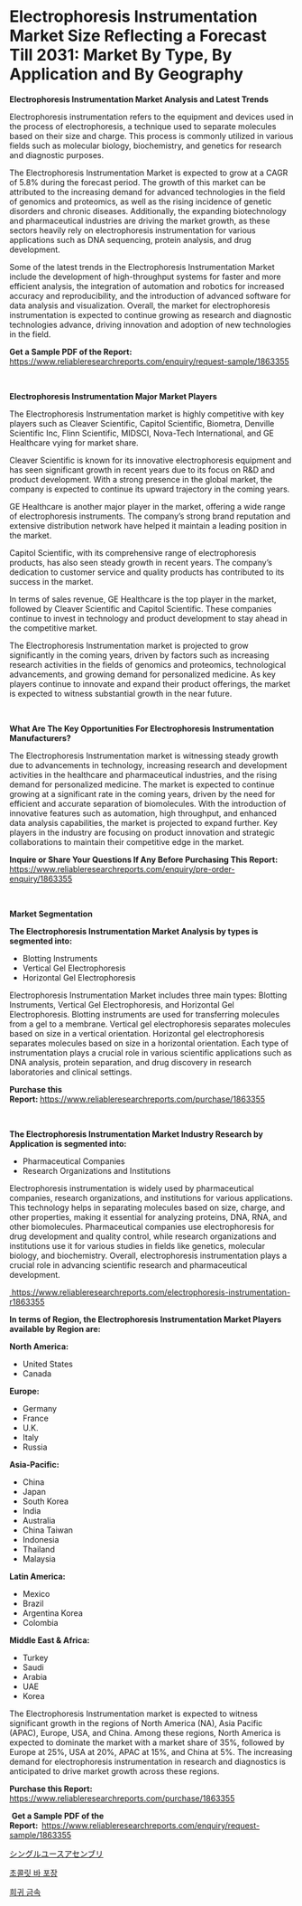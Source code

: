 <p><h1>Electrophoresis Instrumentation Market Size Reflecting a Forecast Till 2031: Market By Type, By Application and By Geography</h1></p><p><strong>Electrophoresis Instrumentation Market Analysis and Latest Trends</strong></p>
<p><p>Electrophoresis instrumentation refers to the equipment and devices used in the process of electrophoresis, a technique used to separate molecules based on their size and charge. This process is commonly utilized in various fields such as molecular biology, biochemistry, and genetics for research and diagnostic purposes.</p><p>The Electrophoresis Instrumentation Market is expected to grow at a CAGR of 5.8% during the forecast period. The growth of this market can be attributed to the increasing demand for advanced technologies in the field of genomics and proteomics, as well as the rising incidence of genetic disorders and chronic diseases. Additionally, the expanding biotechnology and pharmaceutical industries are driving the market growth, as these sectors heavily rely on electrophoresis instrumentation for various applications such as DNA sequencing, protein analysis, and drug development.</p><p>Some of the latest trends in the Electrophoresis Instrumentation Market include the development of high-throughput systems for faster and more efficient analysis, the integration of automation and robotics for increased accuracy and reproducibility, and the introduction of advanced software for data analysis and visualization. Overall, the market for electrophoresis instrumentation is expected to continue growing as research and diagnostic technologies advance, driving innovation and adoption of new technologies in the field.</p></p>
<p><strong>Get a Sample PDF of the Report:&nbsp;</strong> <a href="https://www.reliableresearchreports.com/enquiry/request-sample/1863355">https://www.reliableresearchreports.com/enquiry/request-sample/1863355</a></p>
<p>&nbsp;</p>
<p><strong>Electrophoresis Instrumentation Major Market Players</strong></p>
<p><p>The Electrophoresis Instrumentation market is highly competitive with key players such as Cleaver Scientific, Capitol Scientific, Biometra, Denville Scientific Inc, Flinn Scientific, MIDSCI, Nova-Tech International, and GE Healthcare vying for market share.</p><p>Cleaver Scientific is known for its innovative electrophoresis equipment and has seen significant growth in recent years due to its focus on R&D and product development. With a strong presence in the global market, the company is expected to continue its upward trajectory in the coming years.</p><p>GE Healthcare is another major player in the market, offering a wide range of electrophoresis instruments. The company’s strong brand reputation and extensive distribution network have helped it maintain a leading position in the market.</p><p>Capitol Scientific, with its comprehensive range of electrophoresis products, has also seen steady growth in recent years. The company’s dedication to customer service and quality products has contributed to its success in the market.</p><p>In terms of sales revenue, GE Healthcare is the top player in the market, followed by Cleaver Scientific and Capitol Scientific. These companies continue to invest in technology and product development to stay ahead in the competitive market.</p><p>The Electrophoresis Instrumentation market is projected to grow significantly in the coming years, driven by factors such as increasing research activities in the fields of genomics and proteomics, technological advancements, and growing demand for personalized medicine. As key players continue to innovate and expand their product offerings, the market is expected to witness substantial growth in the near future.</p></p>
<p>&nbsp;</p>
<p><strong>What Are The Key Opportunities For Electrophoresis Instrumentation Manufacturers?</strong></p>
<p><p>The Electrophoresis Instrumentation market is witnessing steady growth due to advancements in technology, increasing research and development activities in the healthcare and pharmaceutical industries, and the rising demand for personalized medicine. The market is expected to continue growing at a significant rate in the coming years, driven by the need for efficient and accurate separation of biomolecules. With the introduction of innovative features such as automation, high throughput, and enhanced data analysis capabilities, the market is projected to expand further. Key players in the industry are focusing on product innovation and strategic collaborations to maintain their competitive edge in the market.</p></p>
<p><strong>Inquire or Share Your Questions If Any Before Purchasing This Report:</strong> <a href="https://www.reliableresearchreports.com/enquiry/pre-order-enquiry/1863355">https://www.reliableresearchreports.com/enquiry/pre-order-enquiry/1863355</a></p>
<p>&nbsp;</p>
<p><strong>Market Segmentation</strong></p>
<p><strong>The Electrophoresis Instrumentation Market Analysis by types is segmented into:</strong></p>
<p><ul><li>Blotting Instruments</li><li>Vertical Gel Electrophoresis</li><li>Horizontal Gel Electrophoresis</li></ul></p>
<p><p>Electrophoresis Instrumentation Market includes three main types: Blotting Instruments, Vertical Gel Electrophoresis, and Horizontal Gel Electrophoresis. Blotting instruments are used for transferring molecules from a gel to a membrane. Vertical gel electrophoresis separates molecules based on size in a vertical orientation. Horizontal gel electrophoresis separates molecules based on size in a horizontal orientation. Each type of instrumentation plays a crucial role in various scientific applications such as DNA analysis, protein separation, and drug discovery in research laboratories and clinical settings.</p></p>
<p><strong>Purchase this Report:&nbsp;</strong><a href="https://www.reliableresearchreports.com/purchase/1863355">https://www.reliableresearchreports.com/purchase/1863355</a></p>
<p>&nbsp;</p>
<p><strong>The Electrophoresis Instrumentation Market Industry Research by Application is segmented into:</strong></p>
<p><ul><li>Pharmaceutical Companies</li><li>Research Organizations and Institutions</li></ul></p>
<p><p>Electrophoresis instrumentation is widely used by pharmaceutical companies, research organizations, and institutions for various applications. This technology helps in separating molecules based on size, charge, and other properties, making it essential for analyzing proteins, DNA, RNA, and other biomolecules. Pharmaceutical companies use electrophoresis for drug development and quality control, while research organizations and institutions use it for various studies in fields like genetics, molecular biology, and biochemistry. Overall, electrophoresis instrumentation plays a crucial role in advancing scientific research and pharmaceutical development.</p></p>
<p><a href="https://www.reliableresearchreports.com/electrophoresis-instrumentation-r1863355">&nbsp;https://www.reliableresearchreports.com/electrophoresis-instrumentation-r1863355</a></p>
<p><strong>In terms of Region, the Electrophoresis Instrumentation Market Players available by Region are:</strong></p>
<p>
    <p> <strong> North America: </strong>
        <ul>
            <li>United States</li>
            <li>Canada</li>
        </ul>
        </p> 
    <p> <strong> Europe: </strong>
        <ul>
            <li>Germany</li>
            <li>France</li>
            <li>U.K.</li>
            <li>Italy</li>
            <li>Russia</li>
        </ul>
        </p> 
    <p> <strong> Asia-Pacific: </strong>
        <ul>
            <li>China</li>
            <li>Japan</li>
            <li>South Korea</li>
            <li>India</li>
            <li>Australia</li>
            <li>China Taiwan</li>
            <li>Indonesia</li>
            <li>Thailand</li>
            <li>Malaysia</li>
        </ul>
        </p> 
    <p> <strong> Latin America: </strong>
        <ul>
            <li>Mexico</li>
            <li>Brazil</li>
            <li>Argentina Korea</li>
            <li>Colombia</li>
        </ul>
        </p> 
    <p> <strong> Middle East & Africa: </strong>
        <ul>
            <li>Turkey</li>
            <li>Saudi</li>
            <li>Arabia</li>
            <li>UAE</li>
            <li>Korea</li>
        </ul>
    </p>
    </p>
<p><p>The Electrophoresis Instrumentation market is expected to witness significant growth in the regions of North America (NA), Asia Pacific (APAC), Europe, USA, and China. Among these regions, North America is expected to dominate the market with a market share of 35%, followed by Europe at 25%, USA at 20%, APAC at 15%, and China at 5%. The increasing demand for electrophoresis instrumentation in research and diagnostics is anticipated to drive market growth across these regions.</p></p>
<p><strong>Purchase this Report: </strong><a href="https://www.reliableresearchreports.com/purchase/1863355">https://www.reliableresearchreports.com/purchase/1863355</a></p>
<p>&nbsp;<strong>Get a Sample PDF of the Report:&nbsp;&nbsp;</strong><a href="https://www.reliableresearchreports.com/enquiry/request-sample/1863355">https://www.reliableresearchreports.com/enquiry/request-sample/1863355</a></p>
<p><strong></strong></p>
<p><p><a href="https://github.com/oqoeusbvpadwjs08/Market-Research-Report-List-1/blob/main/167029932659.md">シングルユースアセンブリ</a></p><p><a href="https://medium.com/@jonatanjast1928/%EC%B4%88%EC%BD%9C%EB%A6%BF-%EB%B0%94-%ED%8F%AC%EC%9E%A5-%EC%8B%9C%EC%9E%A5-%EC%8B%9C%EC%9E%A5-cagr-%EC%8B%9C%EC%9E%A5-%ED%8A%B8%EB%A0%8C%EB%93%9C-%EB%B0%8F-%EC%84%B1%EC%9E%A5-%EC%A0%84%EB%9E%B5%EC%97%90-%EB%8C%80%ED%95%9C-%ED%86%B5%EC%B0%B0%EB%A0%A5-ef1653da8d56">초콜릿 바 포장</a></p><p><a href="https://medium.com/@monserratemohr/%ED%9D%AC%EA%B7%80-%EA%B8%88%EC%86%8D-%EC%8B%9C%EC%9E%A5-%EC%A0%90%EC%9C%A0%EC%9C%A8-%EB%B3%80%ED%99%94-%EB%B0%8F-%EC%8B%9C%EC%9E%A5-%EC%84%B1%EC%9E%A5-%ED%8A%B8%EB%A0%8C%EB%93%9C-2024-2031-ab383b8b11c8">희귀 금속</a></p></p>
